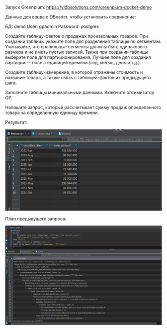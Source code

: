 Запуск Greenplum: https://vldbsolutions.com/greenplum-docker-demo

Данные для ввода в DBeader, чтобы установить соединение:

БД: demo
User: gpadmin
Password: postgres

Создайте таблицу-фактов о продажах произвольных товаров. При создании таблицы укажите поле для разделения таблицы по сегментам. Учитывайте, что правильные сегменты должны быть одинакового размера и не иметь пустых записей. Также при создании таблицы выберите поле для партиционирования. Лучшее поле для создания партиции — поле с единицей времени (год, месяц, день и т.д.).

Создайте таблицу-измерение, в которой отражены стоимость и название товара, а также связь с таблицей-фактов из предыдущего шага.

Заполните таблицы минимальными данными. Включите оптимизатор GP. 

Напишите запрос, который рассчитывает сумму продаж определенного товара за определенную единицу времени. 

Результат:

![$screenshot](https://github.com/javascriptrocker2104/work_with_greenplum/blob/main/greenplum/result.png)

План предыдущего запроса: 

![$screenshot](https://github.com/javascriptrocker2104/work_with_greenplum/blob/main/greenplum/query%20plan.png)

